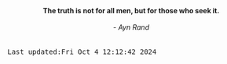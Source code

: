 
<div align="center"><b><span>The truth is not for all men, but for those who seek it.</span></b><br><br><i> - Ayn Rand</i></div>
<br><br><kbd>Last updated:Fri Oct  4 12:12:42 2024</kbd>